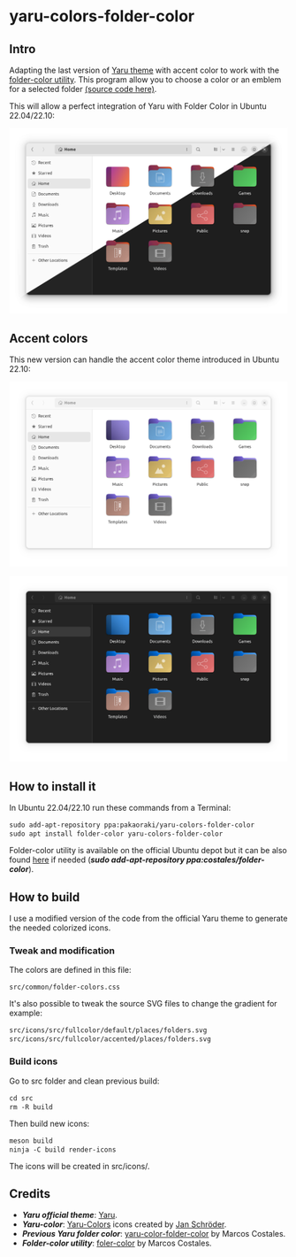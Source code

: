 # yaru-colors-folder-color

## Intro

Adapting the last version of [Yaru theme](https://github.com/ubuntu/yaru) with accent color to work with the [folder-color utility](https://costales.github.io/projects/folder-color/). This program allow you to choose a color or an emblem for a selected folder [(source code here)](https://github.com/costales/folder-color).

This will allow a perfect integration of Yaru with Folder Color in Ubuntu 22.04/22.10:

![Yaru & Folder Color in Ubuntu 22.04{caption=Yaru & Folder Color in Ubuntu 22.10}](https://raw.githubusercontent.com/pakaoraki/yaru-colors-folder-color/master/screenshots/main.png "Yaru & Folder Color in Ubuntu 22.04")

## Accent colors

This new version can handle the accent color theme introduced in Ubuntu 22.10:

![Light Theme - Purple accent color](https://raw.githubusercontent.com/pakaoraki/yaru-colors-folder-color/master/screenshots/light_theme-purple_accent.png "Light Theme - Purple accent color")

![Dark Theme - Blue accent color](https://raw.githubusercontent.com/pakaoraki/yaru-colors-folder-color/master/screenshots/dark_theme-blue_accent.png "Dark Theme - Blue accent color")

## How to install it

In Ubuntu 22.04/22.10 run these commands from a Terminal:

```
sudo add-apt-repository ppa:pakaoraki/yaru-colors-folder-color
sudo apt install folder-color yaru-colors-folder-color
```

Folder-color utility is available on the official Ubuntu depot but it can be also found [here](https://launchpad.net/~costales/+archive/ubuntu/folder-color) if needed (___sudo add-apt-repository ppa:costales/folder-color___).

## How to build 

I use a modified version of the code from the official Yaru theme to generate the needed colorized icons.

### Tweak and modification
The colors are defined in this file:
```
src/common/folder-colors.css
```
It's also possible to tweak the source SVG files to change the gradient for example:
```
src/icons/src/fullcolor/default/places/folders.svg
src/icons/src/fullcolor/accented/places/folders.svg
```

### Build icons

Go to src folder and clean previous build:
```
cd src
rm -R build
```

Then build new icons:
```
meson build
ninja -C build render-icons
```
The icons will be created in src/icons/.

## Credits

- ___Yaru official theme___: [Yaru](https://github.com/ubuntu/yaru).
- ___Yaru-color___: [Yaru-Colors](https://github.com/Jannomag/Yaru-Colors) icons created by [Jan Schröder](https://github.com/Jannomag).
- ___Previous Yaru folder color___: [yaru-color-folder-color](https://github.com/costales/yaru-colors-folder-color) by Marcos Costales.
- ___Folder-color utility___: [foler-color](https://github.com/costales/folder-color) by Marcos Costales.